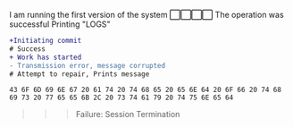 I am running the first version of the system **⬜⬜⬜⬜**
The operation was successful
Printing "LOGS"
```diff
+Initiating commit
# Success
+ Work has started
- Transmission error, message corrupted
# Attempt to repair, Prints message
```
```
43 6F 6D 69 6E 67 20 61 74 20 74 68 65 20 65 6E 64 20 6F 66 20 74 68 69 73 20 77 65 65 6B 2C 20 73 74 61 79 20 74 75 6E 65 64
```

>>> Failure: Session Termination
